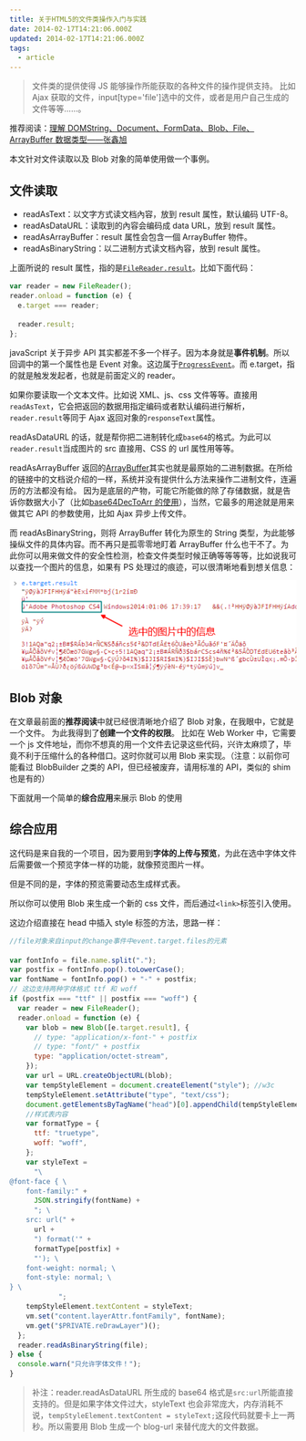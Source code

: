 ```yaml
---
title: 关于HTML5的文件类操作入门与实践
date: 2014-02-17T14:21:06.000Z
updated: 2014-02-17T14:21:06.000Z
tags:
  - article
---
```


> 文件类的提供使得 JS 能够操作所能获取的各种文件的操作提供支持。
> 比如 Ajax 获取的文件，input[type='file']选中的文件，或者是用户自己生成的文件等等……。

推荐阅读：[理解 DOMString、Document、FormData、Blob、File、ArrayBuffer 数据类型——张鑫旭](http://www.zhangxinxu.com/wordpress/2013/10/understand-domstring-document-formdata-blob-file-arraybuffer/)

本文针对文件读取以及 Blob 对象的简单使用做一个事例。

## 文件读取

- readAsText：以文字方式读文档內容，放到 result 属性，默认编码 UTF-8。
- readAsDataURL：读取到的內容会编码成 data URL，放到 result 属性。
- readAsArrayBuffer：result 属性会包含一個 ArrayBuffer 物件。
- readAsBinaryString：以二进制方式读文档內容，放到 result 属性。

上面所说的 result 属性，指的是[`FileReader.result`](https://developer.mozilla.org/en-US/docs/Web/API/FileReader.result)。比如下面代码：

```js
var reader = new FileReader();
reader.onload = function (e) {
  e.target === reader;

  reader.result;
};
```

javaScript 关于异步 API 其实都差不多一个样子。因为本身就是**事件机制**。所以回调中的第一个属性也是 Event 对象。这边属于[`ProgressEvent`](https://developer.mozilla.org/en-US/docs/Web/API/ProgressEvent)。而 e.target，指的就是触发发起者，也就是前面定义的 reader。

如果你要读取一个文本文件。比如说 XML、js、css 文件等等。直接用`readAsText`，它会把返回的数据用指定编码或者默认编码进行解析，`reader.result`等同于 Ajax 返回对象的`responseText`属性。

readAsDataURL 的话，就是帮你把二进制转化成`base64`的格式。为此可以`reader.result`当成图片的 src 直接用、CSS 的 url 属性用等等。

readAsArrayBuffer 返回的[ArrayBuffer](https://developer.mozilla.org/en-US/docs/Web/API/ArrayBuffer)其实也就是最原始的二进制数据。在所给的链接中的文档说介绍的一样，系统并没有提供什么方法来操作二进制文件，连遍历的方法都没有给。
因为是底层的产物，可能它所能做的除了存储数据，就是告诉你数据大小了（比如[base64DecToArr 的使用](https://developer.mozilla.org/en-US/docs/Web/JavaScript/Base64_encoding_and_decoding#Appendix.3A_Decode_a_Base64_string_to_Uint8Array_or_ArrayBuffer)），当然，它最多的用途就是用来做其它 API 的参数使用，比如 Ajax 异步上传文件。

而 readAsBinaryString，则将 ArrayBuffer 转化为原生的 String 类型，为此能够操纵文件的具体内容。而不再只是孤零零地盯着 ArrayBuffer 什么也干不了。为此你可以用来做文件的安全性检测，检查文件类型时候正确等等等等，比如说我可以查找一个图片的信息，如果有 PS 处理过的痕迹，可以很清晰地看到想关信息：

![image](../../../assets/article-0016/capture-1.png)

## Blob 对象

在文章最前面的**推荐阅读**中就已经很清晰地介绍了 Blob 对象，在我眼中，它就是一个文件。
为此我得到了**创建一个文件的权限**。
比如在 Web Worker 中，它需要一个 js 文件地址，而你不想真的用一个文件去记录这些代码，兴许太麻烦了，毕竟不利于压缩什么的各种借口。这时你就可以用 Blob 来实现。（注意：以前你可能看过 BlobBuilder 之类的 API，但已经被废弃，请用标准的 API，类似的 shim 也是有的）

下面就用一个简单的**综合应用**来展示 Blob 的使用

## 综合应用

这代码是来自我的一个项目，因为要用到**字体的上传与预览**，为此在选中字体文件后需要做一个预览字体一样的功能，就像预览图片一样。

但是不同的是，字体的预览需要动态生成样式表。

所以你可以使用 Blob 来生成一个新的 css 文件，而后通过`<link>`标签引入使用。

这边介绍直接在 head 中插入 style 标签的方法，思路一样：

```js
//file对象来自input的change事件中event.target.files的元素

var fontInfo = file.name.split(".");
var postfix = fontInfo.pop().toLowerCase();
var fontName = fontInfo.pop() + "-" + postfix;
// 这边支持两种字体格式 ttf 和 woff
if (postfix === "ttf" || postfix === "woff") {
  var reader = new FileReader();
  reader.onload = function (e) {
    var blob = new Blob([e.target.result], {
      // type: "application/x-font-" + postfix
      // type: "font/" + postfix
      type: "application/octet-stream",
    });
    var url = URL.createObjectURL(blob);
    var tempStyleElement = document.createElement("style"); //w3c
    tempStyleElement.setAttribute("type", "text/css");
    document.getElementsByTagName("head")[0].appendChild(tempStyleElement);
    //样式表内容
    var formatType = {
      ttf: "truetype",
      woff: "woff",
    };
    var styleText =
      "\
@font-face { \
    font-family:" +
      JSON.stringify(fontName) +
      "; \
    src: url(" +
      url +
      ") format('" +
      formatType[postfix] +
      "'); \
    font-weight: normal; \
    font-style: normal; \
} \
            ";
    tempStyleElement.textContent = styleText;
    vm.set("content.layerAttr.fontFamily", fontName);
    vm.get("$PRIVATE.reDrawLayer")();
  };
  reader.readAsBinaryString(file);
} else {
  console.warn("只允许字体文件！");
}
```

> 补注：reader.readAsDataURL 所生成的 base64 格式是`src:url`所能直接支持的。但是如果字体文件过大，styleText 也会非常庞大，内存消耗不说，`tempStyleElement.textContent = styleText;`这段代码就要卡上一两秒。所以需要用 Blob 生成一个 blog-url 来替代庞大的文件数据。
